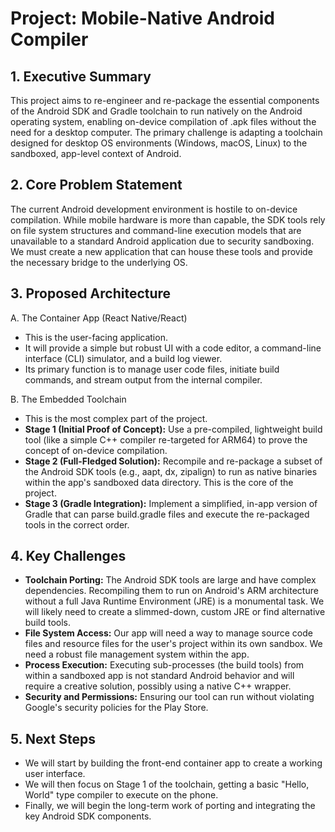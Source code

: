 # Project: Mobile-Native Android Compiler

## 1. Executive Summary
This project aims to re-engineer and re-package the essential components of the Android SDK and Gradle toolchain to run natively on the Android operating system, enabling on-device compilation of .apk files without the need for a desktop computer. The primary challenge is adapting a toolchain designed for desktop OS environments (Windows, macOS, Linux) to the sandboxed, app-level context of Android.

## 2. Core Problem Statement
The current Android development environment is hostile to on-device compilation. While mobile hardware is more than capable, the SDK tools rely on file system structures and command-line execution models that are unavailable to a standard Android application due to security sandboxing. We must create a new application that can house these tools and provide the necessary bridge to the underlying OS.

## 3. Proposed Architecture
A. The Container App (React Native/React)
* This is the user-facing application.
* It will provide a simple but robust UI with a code editor, a command-line interface (CLI) simulator, and a build log viewer.
* Its primary function is to manage user code files, initiate build commands, and stream output from the internal compiler.

B. The Embedded Toolchain
* This is the most complex part of the project.
* **Stage 1 (Initial Proof of Concept):** Use a pre-compiled, lightweight build tool (like a simple C++ compiler re-targeted for ARM64) to prove the concept of on-device compilation.
* **Stage 2 (Full-Fledged Solution):** Recompile and re-package a subset of the Android SDK tools (e.g., aapt, dx, zipalign) to run as native binaries within the app's sandboxed data directory. This is the core of the project.
* **Stage 3 (Gradle Integration):** Implement a simplified, in-app version of Gradle that can parse build.gradle files and execute the re-packaged tools in the correct order.

## 4. Key Challenges
* **Toolchain Porting:** The Android SDK tools are large and have complex dependencies. Recompiling them to run on Android's ARM architecture without a full Java Runtime Environment (JRE) is a monumental task. We will likely need to create a slimmed-down, custom JRE or find alternative build tools.
* **File System Access:** Our app will need a way to manage source code files and resource files for the user's project within its own sandbox. We need a robust file management system within the app.
* **Process Execution:** Executing sub-processes (the build tools) from within a sandboxed app is not standard Android behavior and will require a creative solution, possibly using a native C++ wrapper.
* **Security and Permissions:** Ensuring our tool can run without violating Google's security policies for the Play Store.

## 5. Next Steps
* We will start by building the front-end container app to create a working user interface.
* We will then focus on Stage 1 of the toolchain, getting a basic "Hello, World" type compiler to execute on the phone.
* Finally, we will begin the long-term work of porting and integrating the key Android SDK components.

